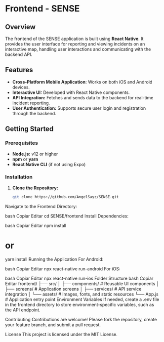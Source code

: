 # Frontend - SENSE

## Overview

The frontend of the SENSE application is built using **React Native**. It provides the user interface for reporting and viewing incidents on an interactive map, handling user interactions and communicating with the backend API.

## Features

- **Cross-Platform Mobile Application:** Works on both iOS and Android devices.
- **Interactive UI:** Developed with React Native components.
- **API Integration:** Fetches and sends data to the backend for real-time incident reporting.
- **User Authentication:** Supports secure user login and registration through the backend.

## Getting Started

### Prerequisites

- **Node.js:** v12 or higher
- **npm** or **yarn**
- **React Native CLI** (if not using Expo)

### Installation

1. **Clone the Repository:**

   ```bash
   git clone https://github.com/AngelSayz/SENSE.git
Navigate to the Frontend Directory:

bash
Copiar
Editar
cd SENSE/frontend
Install Dependencies:

bash
Copiar
Editar
npm install
# or
yarn install
Running the Application
For Android:

bash
Copiar
Editar
npx react-native run-android
For iOS:

bash
Copiar
Editar
npx react-native run-ios
Folder Structure
bash
Copiar
Editar
frontend/
├── src/
│   ├── components/    # Reusable UI components
│   ├── screens/       # Application screens
│   ├── services/      # API service integration
│   └── assets/        # Images, fonts, and static resources
└── App.js             # Application entry point
Environment Variables
If needed, create a .env file in the frontend directory to store environment-specific variables, such as the API endpoint.

Contributing
Contributions are welcome! Please fork the repository, create your feature branch, and submit a pull request.

License
This project is licensed under the MIT License.
